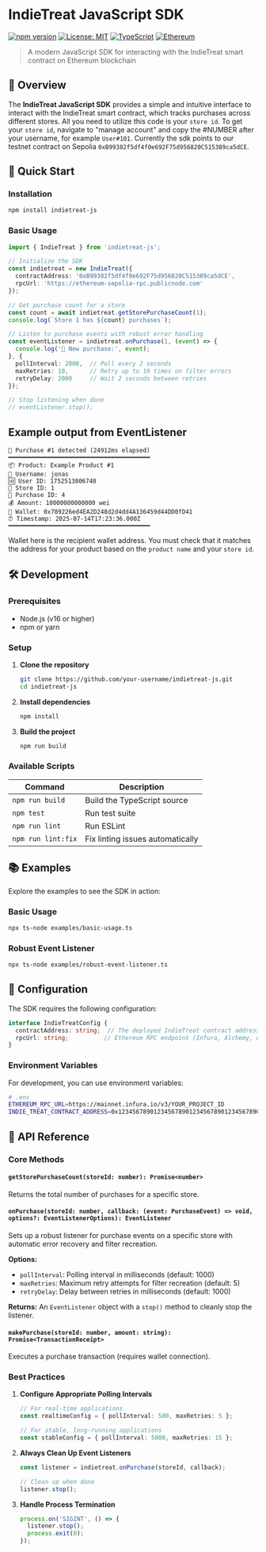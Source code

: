 # IndieTreat JavaScript SDK

[![npm version](https://badge.fury.io/js/indietreat-js.svg)](https://badge.fury.io/js/indietreat-js)
[![License: MIT](https://img.shields.io/badge/License-MIT-yellow.svg)](https://opensource.org/licenses/MIT)
[![TypeScript](https://img.shields.io/badge/TypeScript-007ACC?logo=typescript&logoColor=white)](https://www.typescriptlang.org/)
[![Ethereum](https://img.shields.io/badge/Ethereum-3C3C3D?logo=ethereum&logoColor=white)](https://ethereum.org/)

> A modern JavaScript SDK for interacting with the IndieTreat smart contract on Ethereum blockchain

## 📖 Overview

The **IndieTreat JavaScript SDK** provides a simple and intuitive interface to interact with the IndieTreat smart contract, which tracks purchases across different stores.
All you need to utilize this code is your `store id`. To get your `store id`, navigate to "manage account" and copy the #NUMBER after your username, for example `User#101`.
Currently the sdk points to our testnet contract on Sepolia `0xB99382f5df4f0e692F75d956820C515389ca5dCE`.


## 🚀 Quick Start

### Installation

```bash
npm install indietreat-js
```

### Basic Usage

```typescript
import { IndieTreat } from 'indietreat-js';

// Initialize the SDK
const indietreat = new IndieTreat({
  contractAddress: '0xB99382f5df4f0e692F75d956820C515389ca5dCE',
  rpcUrl: 'https://ethereum-sepolia-rpc.publicnode.com'
});

// Get purchase count for a store
const count = await indietreat.getStorePurchaseCount(1);
console.log(`Store 1 has ${count} purchases`);

// Listen to purchase events with robust error handling
const eventListener = indietreat.onPurchase(1, (event) => {
  console.log('🎉 New purchase:', event);
}, {
  pollInterval: 2000,  // Poll every 2 seconds
  maxRetries: 10,      // Retry up to 10 times on filter errors
  retryDelay: 2000     // Wait 2 seconds between retries
});

// Stop listening when done
// eventListener.stop();
```


## Example output from EventListener
```
🎉 Purchase #1 detected (24912ms elapsed)
━━━━━━━━━━━━━━━━━━━━━━━━━━━━━━━━━━━━━━━━
📦 Product: Example Product #1
👤 Username: jonas
🆔 User ID: 1752513806740
🏪 Store ID: 1
🛒 Purchase ID: 4
💰 Amount: 10000000000000 wei
👛 Wallet: 0x789226ed4EA2D248d2d4dd4A136459d44DD0fD41
⏰ Timestamp: 2025-07-14T17:23:36.000Z
━━━━━━━━━━━━━━━━━━━━━━━━━━━━━━━━━━━━━━━━
```
Wallet here is the recipient wallet address. You must check that it matches the address for your product based on the `product name` and your `store id`.

## 🛠️ Development

### Prerequisites

- Node.js (v16 or higher)
- npm or yarn

### Setup

1. **Clone the repository**
   ```bash
   git clone https://github.com/your-username/indietreat-js.git
   cd indietreat-js
   ```

2. **Install dependencies**
   ```bash
   npm install
   ```

3. **Build the project**
   ```bash
   npm run build
   ```

### Available Scripts

| Command | Description |
|---------|-------------|
| `npm run build` | Build the TypeScript source |
| `npm test` | Run test suite |
| `npm run lint` | Run ESLint |
| `npm run lint:fix` | Fix linting issues automatically |

## 📚 Examples

Explore the examples to see the SDK in action:

### Basic Usage
```bash
npx ts-node examples/basic-usage.ts
```

### Robust Event Listener
```bash
npx ts-node examples/robust-event-listener.ts
```

## 🔧 Configuration

The SDK requires the following configuration:

```typescript
interface IndieTreatConfig {
  contractAddress: string;  // The deployed IndieTreat contract address
  rpcUrl: string;          // Ethereum RPC endpoint (Infura, Alchemy, etc.)
}
```

### Environment Variables

For development, you can use environment variables:

```bash
# .env
ETHEREUM_RPC_URL=https://mainnet.infura.io/v3/YOUR_PROJECT_ID
INDIE_TREAT_CONTRACT_ADDRESS=0x1234567890123456789012345678901234567890
```

## 📖 API Reference

### Core Methods

#### `getStorePurchaseCount(storeId: number): Promise<number>`
Returns the total number of purchases for a specific store.

#### `onPurchase(storeId: number, callback: (event: PurchaseEvent) => void, options?: EventListenerOptions): EventListener`
Sets up a robust listener for purchase events on a specific store with automatic error recovery and filter recreation.

**Options:**
- `pollInterval`: Polling interval in milliseconds (default: 1000)
- `maxRetries`: Maximum retry attempts for filter recreation (default: 5)
- `retryDelay`: Delay between retries in milliseconds (default: 1000)

**Returns:** An `EventListener` object with a `stop()` method to cleanly stop the listener.

#### `makePurchase(storeId: number, amount: string): Promise<TransactionReceipt>`
Executes a purchase transaction (requires wallet connection).


### Best Practices

1. **Configure Appropriate Polling Intervals**
   ```typescript
   // For real-time applications
   const realtimeConfig = { pollInterval: 500, maxRetries: 5 };
   
   // For stable, long-running applications
   const stableConfig = { pollInterval: 5000, maxRetries: 15 };
   ```

2. **Always Clean Up Event Listeners**
   ```typescript
   const listener = indietreat.onPurchase(storeId, callback);
   
   // Clean up when done
   listener.stop();
   ```

3. **Handle Process Termination**
   ```typescript
   process.on('SIGINT', () => {
     listener.stop();
     process.exit(0);
   });
   ```